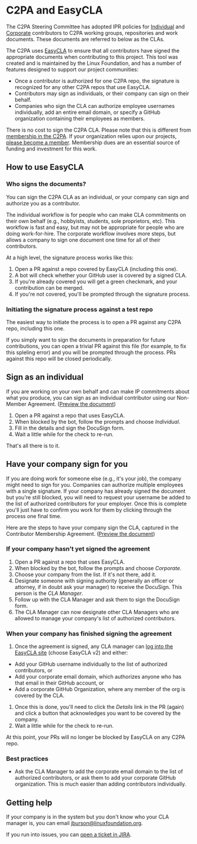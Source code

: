 # C2PA and EasyCLA

The C2PA Steering Committee has adopted IPR policies for [Individual](PREVIEW-C2PA_Non-Member_Agreement-Individual-Contributors.pdf) and [Corporate](./PREVIEW-C2PA-Corporate-Contributor-Agreement.pdf) contributors to C2PA working groups, repositories and work documents. These documents are referred to below as the CLAs.

The C2PA uses [EasyCLA](https://lfcla.com) to ensure that all contributors have signed the appropriate documents when contributing to this project. This tool was created and is maintained by the Linux Foundation, and has a number of features designed to support our project communities:

* Once a contributor is authorized for one C2PA repo, the signature is recognized for any other C2PA repos that use EasyCLA.
* Contributors may sign as individuals, or their company can sign on their behalf.
* Companies who sign the CLA can authorize employee usernames individually, add an entire email domain, or specify a GitHub organization containing their employees as members.

There is no cost to sign the C2PA CLA. Please note that this is different from [membership in the C2PA](https://c2pa.org/membership/). If your organization relies upon our projects, [please become a member](https://c2pa.org/membership/). Membership dues are an essential source of funding and investment for this work.

## How to use EasyCLA

### Who signs the documents?

You can sign the C2PA CLA as an individual, or your company can sign and authorize you as a contributor. 

The individual workflow is for people who can make CLA commitments on their own behalf (e.g., hobbyists, students, sole proprietors, etc). This workflow is fast and easy, but may not be appropriate for people who are doing work-for-hire. The corporate workflow involves more steps, but allows a company to sign one document one time for all of their contributors.

At a high level, the signature process works like this:

1. Open a PR against a repo covered by EasyCLA (including this one).
1. A bot will check whether your GitHub user is covered by a signed CLA.
1. If you're already covered you will get a green checkmark, and your contribution can be merged.
1. If you're not covered, you'll be prompted through the signature process.

### Initiating the signature process against a test repo

The easiest way to initiate the process is to open a PR against any C2PA repo, including this one.

If you simply want to sign the documents in preparation for future contributions, you can open a trivial PR against this file (for example, to fix this spleling error) and you will be prompted through the process. PRs against this repo will be closed periodically.

## Sign as an individual

If you are working on your own behalf and can make IP commitments about what you produce, you can sign as an individual contributor using our Non-Member Agreement. ([Preview the document](./PREVIEW-C2PA_Non-Member_Agreement-Individual-Contributors.pdf))

1. Open a PR against a repo that uses EasyCLA.
1. When blocked by the bot, follow the prompts and choose *Individual*.
1. Fill in the details and sign the DocuSign form.
1. Wait a little while for the check to re-run.

That's all there is to it.

## Have your company sign for you

If you are doing work for someone else (e.g., it's your job), the company might need to sign for you. Companies can authorize multiple employees with a single signature. If your company has already signed the document but you're still blocked, you will need to request your username be added to the list of authorized contributors for your employer. Once this is complete you'll just have to confirm you work for them by clicking through the process one final time.

Here are the steps to have your company sign the CLA, captured in the Contributor Membership Agreement. ([Preview the document](./PREVIEW-C2PA-Corporate-Contributor-Agreement.pdf))

### If your company hasn't yet signed the agreement

1. Open a PR against a repo that uses EasyCLA.
1. When blocked by the bot, follow the prompts and choose *Corporate*.
1. Choose your company from the list. If it's not there, add it.
1. Designate someone with signing authority (generally an officer or attorney, if in doubt ask your manager) to receive the DocuSign. This person is the *CLA Manager*.
1. Follow up with the CLA Manager and ask them to sign the DocuSign form.
1. The CLA Manager can now designate other CLA Managers who are allowed to manage your company's list of authorized contributors.

### When your company has finished signing the agreement

1. Once the agreement is signed, any CLA manager can [log into the EasyCLA site](https://easycla.lfx.linuxfoundation.org/#/) (choose EasyCLA v2) and either:
  * Add your GitHub username individually to the list of authorized contributors, or
  * Add your corporate email domain, which authorizes anyone who has that email in their GitHub account, or
  * Add a corporate GitHub Organization, where any member of the org is covered by the CLA.
1. Once this is done, you'll need to click the *Details* link in the PR (again) and click a button that acknowledges you want to be covered by the company.
1. Wait a little while for the check to re-run.

At this point, your PRs will no longer be blocked by EasyCLA on any C2PA repo.

### Best practices

* Ask the CLA Manager to add the corporate email domain to the list of authorized contributors, or ask them to add your corporate GitHub organization. This is much easier than adding contributors individually.

## Getting help

If your company is in the system but you don't know who your CLA manager is, you can email [jburson@linuxfoundation.org](mailto:jburson@linuxfoundation.org).

If you run into issues, you can [open a ticket in JIRA](https://jira.linuxfoundation.org/plugins/servlet/theme/portal/4/create/143).
